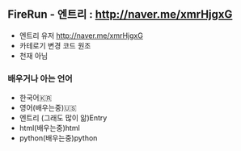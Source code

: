 ## FireRun - 엔트리 : http://naver.me/xmrHjgxG
- 엔트리 유저 http://naver.me/xmrHjgxG
- 카테로기 변경 코드 원조
- 천재 아님
### 배우거나 아는 언어
- 한국어🇰🇷
- 영어(배우는중)🇺🇸
- 엔트리 (그래도 많이 앎)Entry
- html(배우는중)html
- python(배우는중)python
